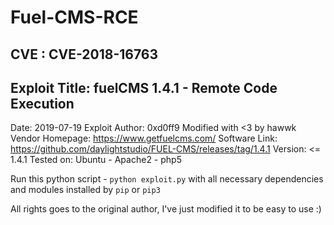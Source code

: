 # Fuel-CMS-RCE
## CVE : CVE-2018-16763
## Exploit Title: fuelCMS 1.4.1 - Remote Code Execution

Date: 2019-07-19
Exploit Author: 0xd0ff9
Modified with <3 by hawwk
Vendor Homepage: https://www.getfuelcms.com/
Software Link: https://github.com/daylightstudio/FUEL-CMS/releases/tag/1.4.1
Version: <= 1.4.1
Tested on: Ubuntu - Apache2 - php5

Run this python script - `python exploit.py` with all necessary dependencies and modules installed by `pip` or `pip3`

All rights goes to the original author, I've just modified it to be easy to use :)

